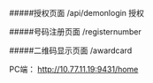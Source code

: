 #####授权页面
/api/demonlogin  授权

#####号码注册页面
/registernumber

#####二维码显示页面
/awardcard


PC端：
http://10.77.11.19:9431/home


